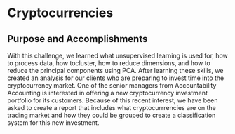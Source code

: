 # Cryptocurrencies

## Purpose and Accomplishments
With this challenge, we learned what unsupervised learning is used for, how to process data, how tocluster, how to reduce dimensions, and how to reduce the principal components using PCA. After learning these skills, we created an analysis for our clients who are preparing to invest time into the cryptocurrency market. One of the senior managers from Accountability Accounting is interested in offering a new cryptocurrency investment portfolio for its customers. Because of this recent interest, we have been asked to create a report that includes what cryptocurrrencies are on the trading market and how they could be grouped to create a classification system for this new investment.
